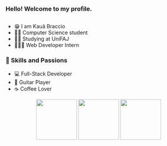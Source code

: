 ### Hello! Welcome to my profile. 
##

- 😁 I am Kauã Braccio
- 👨‍💻 Computer Science student
- 👨‍🎓 Studying at UniFAJ
- 👨🏻‍💻 Web Developer Intern

### 🤖 Skills and Passions

- 💻 Full-Stack Developer
- 🎸 Guitar Player
- ☕ Coffee Lover


<div align="center">
  <img height="110" src="https://github-readme-stats.vercel.app/api/top-langs/?username=kauacode&layout=compact&theme=bear"/>
  <img height="110" src="https://github-readme-streak-stats.herokuapp.com/?user=kauacode&count_weight=0.5&theme=bear"/>
  <img height="110" src="https://github-readme-stats.vercel.app/api?username=kauacode&count_weight=0.5&theme=bear&show_icons=true"/>
</div> 
